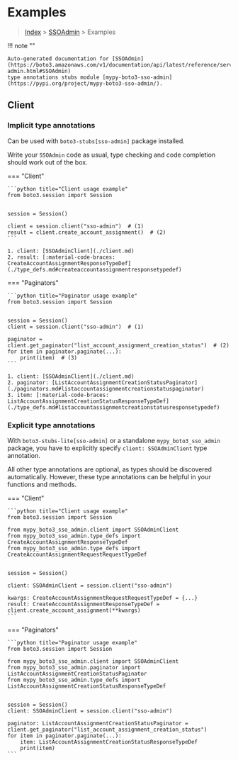 # Examples

> [Index](../README.md) > [SSOAdmin](./README.md) > Examples

!!! note ""

    Auto-generated documentation for [SSOAdmin](https://boto3.amazonaws.com/v1/documentation/api/latest/reference/services/sso-admin.html#SSOAdmin)
    type annotations stubs module [mypy-boto3-sso-admin](https://pypi.org/project/mypy-boto3-sso-admin/).

## Client

### Implicit type annotations

Can be used with `boto3-stubs[sso-admin]` package installed.

Write your `SSOAdmin` code as usual,
type checking and code completion should work out of the box.


=== "Client"

    ```python title="Client usage example"
    from boto3.session import Session


    session = Session()

    client = session.client("sso-admin")  # (1)
    result = client.create_account_assignment()  # (2)
    ```

    1. client: [SSOAdminClient](./client.md)
    2. result: [:material-code-braces: CreateAccountAssignmentResponseTypeDef](./type_defs.md#createaccountassignmentresponsetypedef) 



=== "Paginators"

    ```python title="Paginator usage example"
    from boto3.session import Session


    session = Session()
    client = session.client("sso-admin")  # (1)

    paginator = client.get_paginator("list_account_assignment_creation_status")  # (2)
    for item in paginator.paginate(...):
        print(item)  # (3)
    ```

    1. client: [SSOAdminClient](./client.md)
    2. paginator: [ListAccountAssignmentCreationStatusPaginator](./paginators.md#listaccountassignmentcreationstatuspaginator)
    3. item: [:material-code-braces: ListAccountAssignmentCreationStatusResponseTypeDef](./type_defs.md#listaccountassignmentcreationstatusresponsetypedef) 




### Explicit type annotations

With `boto3-stubs-lite[sso-admin]`
or a standalone `mypy_boto3_sso_admin` package, you have to explicitly specify `client: SSOAdminClient` type annotation.

All other type annotations are optional, as types should be discovered automatically.
However, these type annotations can be helpful in your functions and methods.


=== "Client"

    ```python title="Client usage example"
    from boto3.session import Session

    from mypy_boto3_sso_admin.client import SSOAdminClient
    from mypy_boto3_sso_admin.type_defs import CreateAccountAssignmentResponseTypeDef
    from mypy_boto3_sso_admin.type_defs import CreateAccountAssignmentRequestRequestTypeDef


    session = Session()

    client: SSOAdminClient = session.client("sso-admin")

    kwargs: CreateAccountAssignmentRequestRequestTypeDef = {...}
    result: CreateAccountAssignmentResponseTypeDef = client.create_account_assignment(**kwargs)
    ```



=== "Paginators"

    ```python title="Paginator usage example"
    from boto3.session import Session

    from mypy_boto3_sso_admin.client import SSOAdminClient
    from mypy_boto3_sso_admin.paginator import ListAccountAssignmentCreationStatusPaginator
    from mypy_boto3_sso_admin.type_defs import ListAccountAssignmentCreationStatusResponseTypeDef


    session = Session()
    client: SSOAdminClient = session.client("sso-admin")

    paginator: ListAccountAssignmentCreationStatusPaginator = client.get_paginator("list_account_assignment_creation_status")
    for item in paginator.paginate(...):
        item: ListAccountAssignmentCreationStatusResponseTypeDef
        print(item)
    ```




